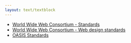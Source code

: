 ```yaml
---
layout: text/textblock
---
```

- [World Wide Web Consortium - Standards](https://www.w3.org/standards/)
- [World Wide Web Consortium - Web design standards](https://www.w3.org/standards/webdesign/)
- [OASIS Standards](https://www.oasis-open.org/standards)